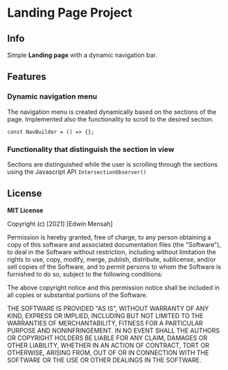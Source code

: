 # Landing Page Project

## Info

Simple **Landing page** with a dynamic navigation bar.

## Features

### Dynamic navigation menu

The navigation menu is created dynamically based on the sections of the page. Implemented also the functionality to scroll to the desired section.

`const NavBuilder = () => {};`

### Functionality that distinguish the section in view

Sections are distinguished while the user is scrolling through the sections using the Javascript API `IntersectionObserver()`

## License

**MIT License**

Copyright (c) [2021] [Edwin Mensah]

Permission is hereby granted, free of charge, to any person obtaining a copy
of this software and associated documentation files (the "Software"), to deal
in the Software without restriction, including without limitation the rights
to use, copy, modify, merge, publish, distribute, sublicense, and/or sell
copies of the Software, and to permit persons to whom the Software is
furnished to do so, subject to the following conditions:

The above copyright notice and this permission notice shall be included in all
copies or substantial portions of the Software.

THE SOFTWARE IS PROVIDED "AS IS", WITHOUT WARRANTY OF ANY KIND, EXPRESS OR
IMPLIED, INCLUDING BUT NOT LIMITED TO THE WARRANTIES OF MERCHANTABILITY,
FITNESS FOR A PARTICULAR PURPOSE AND NONINFRINGEMENT. IN NO EVENT SHALL THE
AUTHORS OR COPYRIGHT HOLDERS BE LIABLE FOR ANY CLAIM, DAMAGES OR OTHER
LIABILITY, WHETHER IN AN ACTION OF CONTRACT, TORT OR OTHERWISE, ARISING FROM,
OUT OF OR IN CONNECTION WITH THE SOFTWARE OR THE USE OR OTHER DEALINGS IN THE
SOFTWARE.